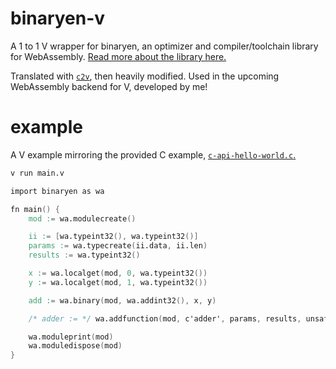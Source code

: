 # binaryen-v

A 1 to 1 V wrapper for binaryen, an optimizer and compiler/toolchain library for WebAssembly. [Read more about the library here.](https://github.com/WebAssembly/binaryen)

Translated with [`c2v`](https://github.com/vlang/c2v), then heavily modified. Used in the upcoming WebAssembly backend for V, developed by me!

# example

A V example mirroring the provided C example, [`c-api-hello-world.c`.](https://github.com/WebAssembly/binaryen/blob/main/test/example/c-api-hello-world.c)

```sh
v run main.v
```

```v
import binaryen as wa

fn main() {
	mod := wa.modulecreate()

	ii := [wa.typeint32(), wa.typeint32()]
	params := wa.typecreate(ii.data, ii.len)
	results := wa.typeint32()

	x := wa.localget(mod, 0, wa.typeint32())
	y := wa.localget(mod, 1, wa.typeint32())

	add := wa.binary(mod, wa.addint32(), x, y)

	/* adder := */ wa.addfunction(mod, c'adder', params, results, unsafe { nil }, 0, add)

	wa.moduleprint(mod)
	wa.moduledispose(mod)
}
```